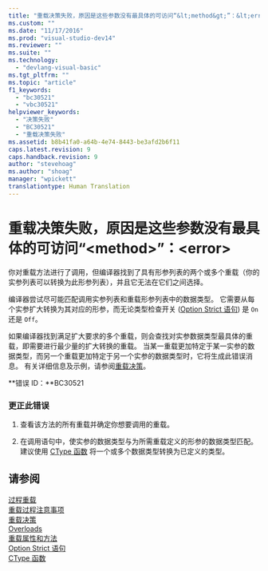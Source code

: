 ```yaml
---
title: "重载决策失败，原因是这些参数没有最具体的可访问“&lt;method&gt;”：&lt;error&gt; | Microsoft Docs"
ms.custom: ""
ms.date: "11/17/2016"
ms.prod: "visual-studio-dev14"
ms.reviewer: ""
ms.suite: ""
ms.technology: 
  - "devlang-visual-basic"
ms.tgt_pltfrm: ""
ms.topic: "article"
f1_keywords: 
  - "bc30521"
  - "vbc30521"
helpviewer_keywords: 
  - "决策失败"
  - "BC30521"
  - "重载决策失败"
ms.assetid: b8b41fa0-a64b-4e74-8443-be3afd2b6f11
caps.latest.revision: 9
caps.handback.revision: 9
author: "stevehoag"
ms.author: "shoag"
manager: "wpickett"
translationtype: Human Translation
---
```

# 重载决策失败，原因是这些参数没有最具体的可访问“&lt;method&gt;”：&lt;error&gt;
你对重载方法进行了调用，但编译器找到了具有形参列表的两个或多个重载（你的实参列表可以转换为此形参列表），并且它无法在它们之间选择。  
  
 编译器尝试尽可能匹配调用实参列表和重载形参列表中的数据类型。 它需要从每个实参扩大转换为其对应的形参，而无论类型检查开关 \([Option Strict 语句](../../visual-basic/language-reference/statements/option-strict-statement.md)\) 是 `On` 还是 `Off`。  
  
 如果编译器找到满足扩大要求的多个重载，则会查找对实参数据类型最具体的重载，即需要进行最少量的扩大转换的重载。 当某一重载更加特定于某一实参的数据类型，而另一个重载更加特定于另一个实参的数据类型时，它将生成此错误消息。 有关详细信息及示例，请参阅[重载决策](../../visual-basic/programming-guide/language-features/procedures/overload-resolution.md)。  
  
 **错误 ID：**BC30521  
  
### 更正此错误  
  
1.  查看该方法的所有重载并确定你想要调用的重载。  
  
2.  在调用语句中，使实参的数据类型与为所需重载定义的形参的数据类型匹配。 建议使用 [CType 函数](../../visual-basic/language-reference/functions/ctype-function.md) 将一个或多个数据类型转换为已定义的类型。  
  
## 请参阅  
 [过程重载](../../visual-basic/programming-guide/language-features/procedures/procedure-overloading.md)   
 [重载过程注意事项](../../visual-basic/programming-guide/language-features/procedures/considerations-in-overloading-procedures.md)   
 [重载决策](../../visual-basic/programming-guide/language-features/procedures/overload-resolution.md)   
 [Overloads](../../visual-basic/language-reference/modifiers/overloads.md)   
 [重载属性和方法](../../visual-basic/programming-guide/language-features/objects-and-classes/overloaded-properties-and-methods.md)   
 [Option Strict 语句](../../visual-basic/language-reference/statements/option-strict-statement.md)   
 [CType 函数](../../visual-basic/language-reference/functions/ctype-function.md)